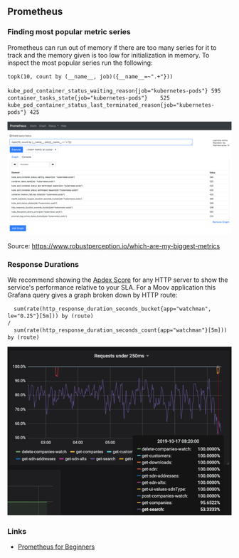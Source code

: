 ## Prometheus

### Finding most popular metric series

Prometheus can run out of memory if there are too many series for it to track and the memory given is too low for initialization in memory. To inspect the most popular series run the following:

```
topk(10, count by (__name__, job)({__name__=~".+"}))

kube_pod_container_status_waiting_reason{job="kubernetes-pods"}	595
container_tasks_state{job="kubernetes-pods"}	525
kube_pod_container_status_last_terminated_reason{job="kubernetes-pods"}	425
```

![](images/popular-metrics.png)

Source: https://www.robustperception.io/which-are-my-biggest-metrics

### Response Durations

We recommend showing the [Apdex Score](https://prometheus.io/docs/practices/histograms/#apdex-score) for any HTTP server to show the service's performance relative to your SLA. For a Moov application this Grafana query gives a graph broken down by HTTP route:

```
  sum(rate(http_response_duration_seconds_bucket{app="watchman", le="0.25"}[5m])) by (route)
/
  sum(rate(http_response_duration_seconds_count{app="watchman"}[5m])) by (route)
```

![](images/watchman-routes.png)

### Links

- [Prometheus for Beginners](https://itnext.io/prometheus-for-beginners-5f20c2e89b6c)
